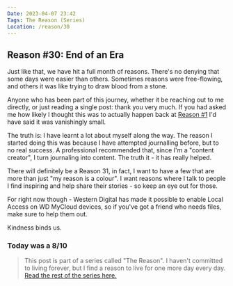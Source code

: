 ```yaml
---
Date: 2023-04-07 23:42
Tags: The Reason (Series)
Location: /reason/30
---
```


## Reason #30: End of an Era
Just like that, we have hit a full month of reasons. There's no denying that some days were easier than others. Sometimes reasons were free-flowing, and others it was like trying to draw blood from a stone.

Anyone who has been part of this journey, whether it be reaching out to me directly, or just reading a single post: thank you very much. If you had asked me how likely I thought this was to actually happen back at [Reason #1](/reason/1) I'd have said it was vanishingly small.

The truth is: I have learnt a lot about myself along the way. The reason I started doing this was because I have attempted journalling before, but to no real success. A professional recommended that, since I'm a "content creator", I turn journaling into content. The truth it - it has really helped.

There will definitely be a Reason 31, in fact, I want to have a few that are more than just "my reason is a colour". I want reasons where I talk to people I find inspiring and help share their stories - so keep an eye out for those.

For right now though - Western Digital has made it possible to enable Local Access on WD MyCloud devices, so if you've got a friend who needs files, make sure to help them out. 

Kindness binds us.

### Today was a 8/10

>This post is part of a series called "The Reason". I haven't committed to living forever, but I find a reason to live for one more day every day. [Read the rest of the series here.](/reason/)